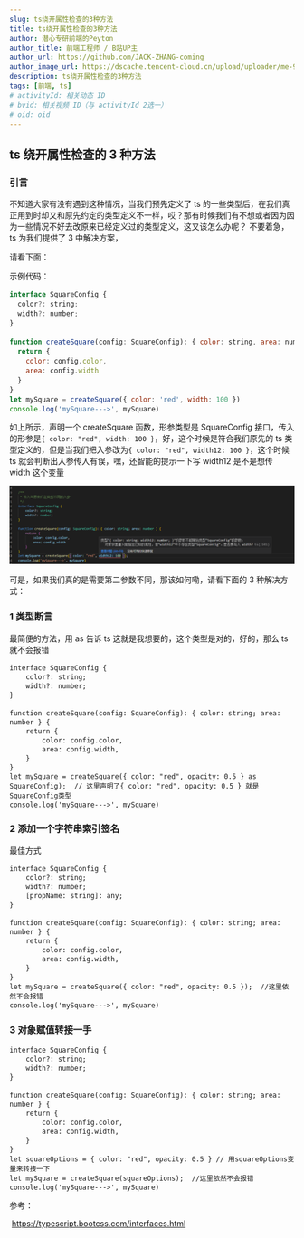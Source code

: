 ```yaml
---
slug: ts绕开属性检查的3种方法
title: ts绕开属性检查的3种方法
author: 潜心专研前端的Peyton
author_title: 前端工程师 / B站UP主
author_url: https://github.com/JACK-ZHANG-coming
author_image_url: https://dscache.tencent-cloud.cn/upload/uploader/me-92a68e681ce3e4498e0f4b495c7fff699f3e5dd2.png
description: ts绕开属性检查的3种方法
tags: [前端, ts]
# activityId: 相关动态 ID
# bvid: 相关视频 ID（与 activityId 2选一）
# oid: oid
---
```


## **ts 绕开属性检查的 3 种方法**

### 引言

不知道大家有没有遇到这种情况，当我们预先定义了 ts 的一些类型后，在我们真正用到时却又和原先约定的类型定义不一样，哎？那有时候我们有不想或者因为因为一些情况不好去改原来已经定义过的类型定义，这又该怎么办呢？ 不要着急，ts 为我们提供了 3 中解决方案，

请看下面：

示例代码：

```javascript
interface SquareConfig {
  color?: string;
  width?: number;
}

function createSquare(config: SquareConfig): { color: string, area: number } {
  return {
    color: config.color,
    area: config.width
  }
}
let mySquare = createSquare({ color: 'red', width: 100 })
console.log('mySquare--->', mySquare)
```

如上所示，声明一个 createSquare 函数，形参类型是 SquareConfig 接口，传入的形参是`{ color: "red", width: 100 }`，好，这个时候是符合我们原先的 ts 类型定义的，但是当我们把入参改为`{ color: "red", width12: 100 }`，这个时候 ts 就会判断出入参传入有误，嘿，还智能的提示一下写 width12 是不是想传 width 这个变量

![image-20230301172449195](https://raw.githubusercontent.com/JACK-ZHANG-coming/map-depot/master/2023image-20230301172449195.png)

可是，如果我们真的是需要第二参数不同，那该如何嘞，请看下面的 3 种解决方式：

### 1 类型断言

最简便的方法，用 as 告诉 ts 这就是我想要的，这个类型是对的，好的，那么 ts 就不会报错

```
interface SquareConfig {
    color?: string;
    width?: number;
}

function createSquare(config: SquareConfig): { color: string; area: number } {
    return {
        color: config.color,
        area: config.width,
    }
}
let mySquare = createSquare({ color: "red", opacity: 0.5 } as SquareConfig);  // 这里声明了{ color: "red", opacity: 0.5 } 就是SquareConfig类型
console.log('mySquare--->', mySquare)
```

### 2 添加一个字符串索引签名

最佳方式

```
interface SquareConfig {
    color?: string;
    width?: number;
    [propName: string]: any;
}

function createSquare(config: SquareConfig): { color: string; area: number } {
    return {
        color: config.color,
        area: config.width,
    }
}
let mySquare = createSquare({ color: "red", opacity: 0.5 });  //这里依然不会报错
console.log('mySquare--->', mySquare)
```

### 3 对象赋值转接一手

```
interface SquareConfig {
    color?: string;
    width?: number;
}

function createSquare(config: SquareConfig): { color: string; area: number } {
    return {
        color: config.color,
        area: config.width,
    }
}
let squareOptions = { color: "red", opacity: 0.5 } // 用squareOptions变量来转接一下
let mySquare = createSquare(squareOptions);  //这里依然不会报错
console.log('mySquare--->', mySquare)
```

参考：

​ https://typescript.bootcss.com/interfaces.html
